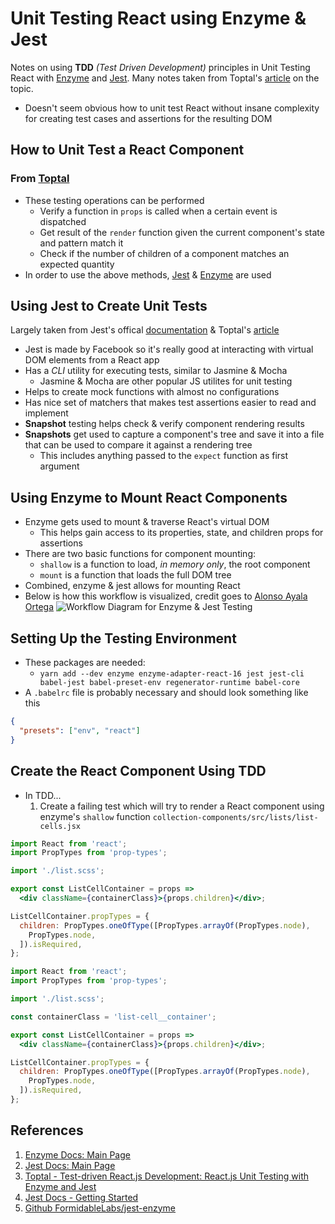 Unit Testing React using Enzyme & Jest
======================================
Notes on using **TDD** *(Test Driven Development)* principles in Unit Testing React with [Enzyme][01] and [Jest][02]. Many notes taken from Toptal's [article][03] on the topic.

- Doesn't seem obvious how to unit test React without insane complexity for creating test cases and assertions for the resulting DOM

How to Unit Test a React Component
----------------------------------
### From [Toptal][03]
- These testing operations can be performed
  - Verify a function in `props` is called when a certain event is dispatched
  - Get result of the `render` function given the current component's state and pattern match it
  - Check if the number of children of a component matches an expected quantity 
- In order to use the above methods, [Jest][02] & [Enzyme][03] are used

Using Jest to Create Unit Tests
-------------------------------
Largely taken from Jest's offical [documentation][04] & Toptal's [article][03]
- Jest is made by Facebook so it's really good at interacting with virtual DOM elements from a React app
- Has a *CLI* utility for executing tests, similar to Jasmine & Mocha
  - Jasmine & Mocha are other popular JS utilites for unit testing
- Helps to create mock functions with almost no configurations
- Has nice set of matchers that makes test assertions easier to read and implement
- **Snapshot** testing helps check & verify component rendering results
- **Snapshots** get used to capture a component's tree and save it into a file that can be used to compare it against a rendering tree
  - This includes anything passed to the `expect` function as first argument

Using Enzyme to Mount React Components
--------------------------------------
- Enzyme gets used to mount & traverse React's virtual DOM
  - This helps gain access to its properties, state, and children props for assertions
- There are two basic functions for component mounting:
  - `shallow` is a function to load, *in memory only*, the root component
  - `mount` is a function that loads the full DOM tree
- Combined, enzyme & jest allows for mounting React 
- Below is how this workflow is visualized, credit goes to [Alonso Ayala Ortega][03]
![Workflow Diagram for Enzyme & Jest Testing][i01]

Setting Up the Testing Environment
----------------------------------
- These packages are needed:
  - `yarn add --dev enzyme enzyme-adapter-react-16 jest jest-cli babel-jest babel-preset-env regenerator-runtime babel-core`
- A `.babelrc` file is probably necessary and should look something like this
```json
{                                                                                          
  "presets": ["env", "react"]                                                              
}                                                                                          
```

Create the React Component Using TDD
------------------------------------
- In TDD...
  1. Create a failing test which will try to render a React component using enzyme's `shallow` function
`collection-components/src/lists/list-cells.jsx`
```jsx
import React from 'react';
import PropTypes from 'prop-types';

import './list.scss';

export const ListCellContainer = props =>
  <div className={containerClass}>{props.children}</div>;

ListCellContainer.propTypes = {
  children: PropTypes.oneOfType([PropTypes.arrayOf(PropTypes.node),
    PropTypes.node,
  ]).isRequired,
};
```
```jsx
import React from 'react';
import PropTypes from 'prop-types';

import './list.scss';

const containerClass = 'list-cell__container';

export const ListCellContainer = props =>
  <div className={containerClass}>{props.children}</div>;

ListCellContainer.propTypes = {
  children: PropTypes.oneOfType([PropTypes.arrayOf(PropTypes.node),
    PropTypes.node,
  ]).isRequired,
};
```




References
----------
[01]: https://github.com/airbnb/enzyme "Enzyme Docs: Main Page"
[02]: https://facebook.github.io/jest/ "Jest Docs: Main Page"
[03]: https://www.toptal.com/react/tdd-react-unit-testing-enzyme-jest "Toptal - Test-driven React.js Development: React.js Unit Testing with Enzyme and Jest"
[04]: https://facebook.github.io/jest/docs/en/getting-started.html "Jest Docs - Getting Started"
[05]: https://github.com/FormidableLabs/enzyme-matchers/tree/master/packages/jest-enzyme "Github FormidableLabs/jest-enzyme"

[i01]: ./images/react-unit-testing-enzyme-jest-workflow-diagram.png

1. [Enzyme Docs: Main Page][01]
2. [Jest Docs: Main Page][02]
3. [Toptal - Test-driven React.js Development: React.js Unit Testing with Enzyme and Jest][03]
4. [Jest Docs - Getting Started][04] 
5. [Github FormidableLabs/jest-enzyme][05]
